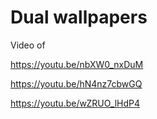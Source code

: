 # Dual wallpapers 

Video of
 

 https://youtu.be/nbXW0_nxDuM

 https://youtu.be/hN4nz7cbwGQ

 https://youtu.be/wZRUO_lHdP4
